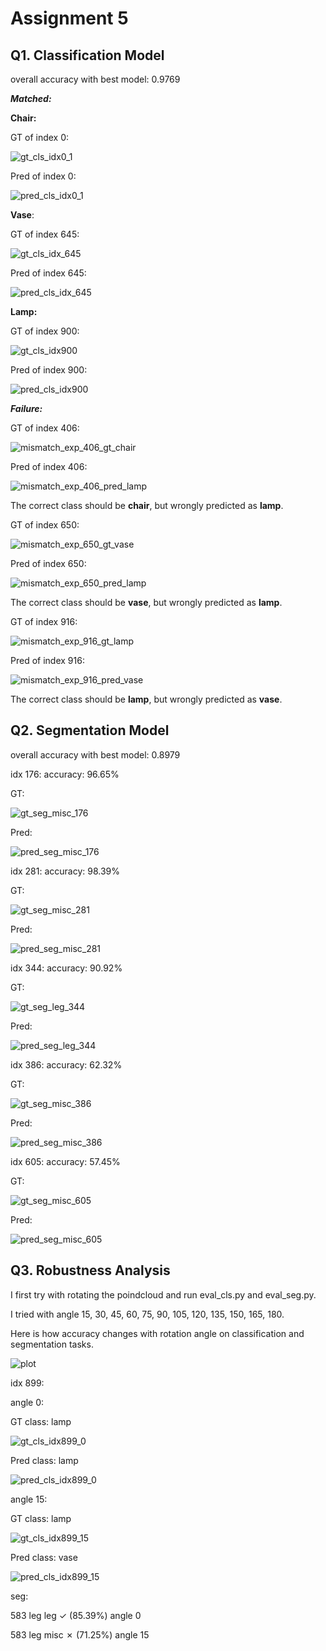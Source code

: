 # Assignment 5

## Q1. Classification Model

overall accuracy with best model: 0.9769

***Matched:***

**Chair:**

GT of index 0:

![gt_cls_idx0_1](/home/haoyus/16825/PS/assignment5/output/gt_cls_idx0_1.gif)

Pred of index 0:

![pred_cls_idx0_1](/home/haoyus/16825/PS/assignment5/output/pred_cls_idx0_1.gif)

**Vase**:

GT of index 645:

![gt_cls_idx_645](/home/haoyus/16825/PS/assignment5/output/gt_cls_idx_645.gif)

Pred of index 645:

![pred_cls_idx_645](/home/haoyus/16825/PS/assignment5/output/pred_cls_idx_645.gif)

**Lamp:**

GT of index 900:

![gt_cls_idx900](/home/haoyus/16825/PS/assignment5/output/gt_cls_idx900.gif)

Pred of index 900:

![pred_cls_idx900](/home/haoyus/16825/PS/assignment5/output/pred_cls_idx900.gif)

***Failure:***

GT of index 406:

![mismatch_exp_406_gt_chair](/home/haoyus/16825/PS/assignment5/output/mismatch_exp_406_gt_chair.gif)

Pred of index 406:

![mismatch_exp_406_pred_lamp](/home/haoyus/16825/PS/assignment5/output/mismatch_exp_406_pred_lamp.gif)

The correct class should be **chair**, but wrongly predicted as **lamp**.



GT of index 650:

![mismatch_exp_650_gt_vase](/home/haoyus/16825/PS/assignment5/output/mismatch_exp_650_gt_vase.gif)

Pred of index 650:

![mismatch_exp_650_pred_lamp](/home/haoyus/16825/PS/assignment5/output/mismatch_exp_650_pred_lamp.gif)

The correct class should be **vase**, but wrongly predicted as **lamp**.



GT of index 916:

![mismatch_exp_916_gt_lamp](/home/haoyus/16825/PS/assignment5/output/mismatch_exp_916_gt_lamp.gif)

Pred of index 916:

![mismatch_exp_916_pred_vase](/home/haoyus/16825/PS/assignment5/output/mismatch_exp_916_pred_vase.gif)

The correct class should be **lamp**, but wrongly predicted as **vase**.

## Q2. Segmentation Model 

overall accuracy with best model: 0.8979

idx 176: accuracy: 96.65%

GT:

![gt_seg_misc_176](/home/haoyus/16825/PS/assignment5/output/gt_seg_misc_176.gif)

Pred:

![pred_seg_misc_176](/home/haoyus/16825/PS/assignment5/output/pred_seg_misc_176.gif)

idx 281: accuracy: 98.39%

GT:

![gt_seg_misc_281](/home/haoyus/16825/PS/assignment5/output/gt_seg_misc_281.gif)

Pred:

![pred_seg_misc_281](/home/haoyus/16825/PS/assignment5/output/pred_seg_misc_281.gif)

idx 344: accuracy: 90.92%

GT:

![gt_seg_leg_344](/home/haoyus/16825/PS/assignment5/output/gt_seg_leg_344.gif)

Pred:

![pred_seg_leg_344](/home/haoyus/16825/PS/assignment5/output/pred_seg_leg_344.gif)

idx 386: accuracy: 62.32%

GT:

![gt_seg_misc_386](/home/haoyus/16825/PS/assignment5/output/gt_seg_misc_386.gif)

Pred:

![pred_seg_misc_386](/home/haoyus/16825/PS/assignment5/output/pred_seg_misc_386.gif)

idx 605: accuracy: 57.45%

GT:

![gt_seg_misc_605](/home/haoyus/16825/PS/assignment5/output/gt_seg_misc_605.gif)

Pred:

![pred_seg_misc_605](/home/haoyus/16825/PS/assignment5/output/pred_seg_misc_605.gif)

## Q3. Robustness Analysis

I first try with rotating the poindcloud and run eval_cls.py and eval_seg.py.

I tried with angle 15, 30, 45, 60, 75, 90, 105, 120, 135, 150, 165, 180.

Here is how accuracy changes with rotation angle on classification and segmentation tasks.

![plot](/home/haoyus/16825/PS/assignment5/output/plot.png)

idx 899:

angle 0:

GT class: lamp

![gt_cls_idx899_0](/home/haoyus/16825/PS/assignment5/output/gt_cls_idx899_0.gif)

Pred class: lamp

![pred_cls_idx899_0](/home/haoyus/16825/PS/assignment5/output/pred_cls_idx899_0.gif)

angle 15:

GT class: lamp

![gt_cls_idx899_15](/home/haoyus/16825/PS/assignment5/output/gt_cls_idx899_15.gif)

Pred class: vase

![pred_cls_idx899_15](/home/haoyus/16825/PS/assignment5/output/pred_cls_idx899_15.gif)

seg:

583     leg     leg     ✓ (85.39%) angle 0

583     leg     misc    ✗ (71.25%) angle 15

